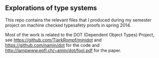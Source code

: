 Explorations of type systems
----------------------------

This repo contains the relevant files that I produced
during my semester project on machine checked typesafety proofs in spring 2014.

Most of the work is related to the DOT (Dependent Object Types) Project,
see https://github.com/TiarkRompf/minidot and https://github.com/namin/dot for the code 
and http://lampwww.epfl.ch/~amin/dot/fool.pdf for the paper.


